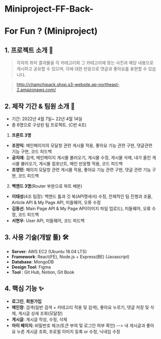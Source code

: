# Miniproject-FF-Back-

# For Fun ? (Miniproject)

## 1. 프로젝트 소개  🕺
> 각자의 취미 결과물을 각 카테고리와 그 카테고리에 맞는 사진과 해당 내용으로 게시하고 공유할 수 있으며, 이에 대한 반응으로 댓글과 좋아요를 표현할 수 있습니다. 

> http://chamchipack.shop.s3-website.ap-northeast-2.amazonaws.com/
## 2. 제작 기간 & 팀원 소개 👐
- 기간: 2022년 4월 7일~ 22년 4월 14일 
- 총 6명으로 구성된 팀 프로젝트. (C반 4조)
1. **프론트 3명**
- **조찬익**: 메인페이지의 모달창 관련 게시물 적용, 좋아요 기능 관련 구현, 댓글관련 기능 구현, 코드 피드백
- **공지애**: 검색, 메인페이지 게시물 불러오기, 게시물 수정, 게시물 삭제, 내가 올린 게시물 불러오기,  게시물 컴포넌트, 메인 반응형 적용, 코드 피드백
- **조영민**: 페이지 모달창 관련 게시물 적용, 좋아요 기능 관련 구현, 댓글 관련 기능 구현, 코드 피드백
  
2. **백엔드 3명**(Router 부분으로 파트 배분)
- **이태성**(4조 팀장): 백엔드 틀과 깃 북(API명세서) 수정, 전체적인 팀 진행과 조율, Article API & My Page API, 미들웨어, 오류 수정
- **김동선**: Main Page API & My Page API(이미지 파일 업로드), 미들웨어, 오류 수정, 코드 피드백
- **서현우**: User API, 미들웨어, 코드 피드백

## 3. 사용 기술(개발 툴) 🛠
- **Server**: AWS EC2 (Ubuntu 18.04 LTS)
- **Framework**: React(FE), Node.js + Express(BE) (Javascript)
- **Database**: MongoDB
- **Design Tool**: Figma
- **Tool** : Git Hub, Notion, Git Book

## 4. 핵심 기능 ✨
- **로그인**, **회원가입**
- **메인창**: 검색(일반 검색 + 카테고리 적용 및 검색), 좋아요 누르기, 댓글 저장 및 삭제, 게시글 상세 조회(모달창)
- **게시글**: 게시글 작성, 수정, 삭제
- **마이 페이지**: 비밀번호 체크(토큰 부여 및 로그인 여부 확인) --> 내 게시글과 좋아요 누른 게시글 조회, 프로필 이미지 등록 or 수정, 닉네임 수정
